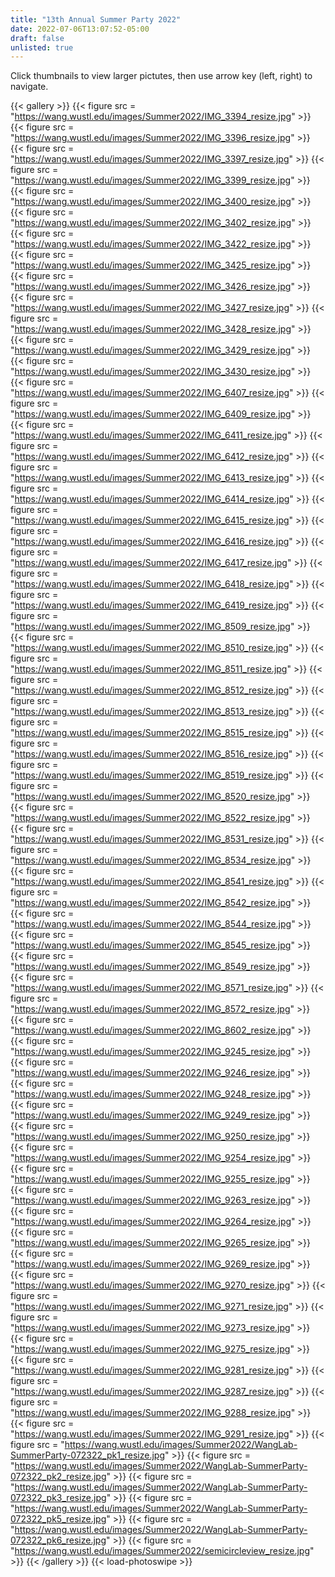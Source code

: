 ```yaml
---
title: "13th Annual Summer Party 2022"
date: 2022-07-06T13:07:52-05:00
draft: false
unlisted: true
---
```

Click thumbnails to view larger pictutes, then use arrow key (left, right) to navigate.

{{< gallery >}}
{{< figure src = "https://wang.wustl.edu/images/Summer2022/IMG_3394_resize.jpg" >}}
{{< figure src = "https://wang.wustl.edu/images/Summer2022/IMG_3396_resize.jpg" >}}
{{< figure src = "https://wang.wustl.edu/images/Summer2022/IMG_3397_resize.jpg" >}}
{{< figure src = "https://wang.wustl.edu/images/Summer2022/IMG_3399_resize.jpg" >}}
{{< figure src = "https://wang.wustl.edu/images/Summer2022/IMG_3400_resize.jpg" >}}
{{< figure src = "https://wang.wustl.edu/images/Summer2022/IMG_3402_resize.jpg" >}}
{{< figure src = "https://wang.wustl.edu/images/Summer2022/IMG_3422_resize.jpg" >}}
{{< figure src = "https://wang.wustl.edu/images/Summer2022/IMG_3425_resize.jpg" >}}
{{< figure src = "https://wang.wustl.edu/images/Summer2022/IMG_3426_resize.jpg" >}}
{{< figure src = "https://wang.wustl.edu/images/Summer2022/IMG_3427_resize.jpg" >}}
{{< figure src = "https://wang.wustl.edu/images/Summer2022/IMG_3428_resize.jpg" >}}
{{< figure src = "https://wang.wustl.edu/images/Summer2022/IMG_3429_resize.jpg" >}}
{{< figure src = "https://wang.wustl.edu/images/Summer2022/IMG_3430_resize.jpg" >}}
{{< figure src = "https://wang.wustl.edu/images/Summer2022/IMG_6407_resize.jpg" >}}
{{< figure src = "https://wang.wustl.edu/images/Summer2022/IMG_6409_resize.jpg" >}}
{{< figure src = "https://wang.wustl.edu/images/Summer2022/IMG_6411_resize.jpg" >}}
{{< figure src = "https://wang.wustl.edu/images/Summer2022/IMG_6412_resize.jpg" >}}
{{< figure src = "https://wang.wustl.edu/images/Summer2022/IMG_6413_resize.jpg" >}}
{{< figure src = "https://wang.wustl.edu/images/Summer2022/IMG_6414_resize.jpg" >}}
{{< figure src = "https://wang.wustl.edu/images/Summer2022/IMG_6415_resize.jpg" >}}
{{< figure src = "https://wang.wustl.edu/images/Summer2022/IMG_6416_resize.jpg" >}}
{{< figure src = "https://wang.wustl.edu/images/Summer2022/IMG_6417_resize.jpg" >}}
{{< figure src = "https://wang.wustl.edu/images/Summer2022/IMG_6418_resize.jpg" >}}
{{< figure src = "https://wang.wustl.edu/images/Summer2022/IMG_6419_resize.jpg" >}}
{{< figure src = "https://wang.wustl.edu/images/Summer2022/IMG_8509_resize.jpg" >}}
{{< figure src = "https://wang.wustl.edu/images/Summer2022/IMG_8510_resize.jpg" >}}
{{< figure src = "https://wang.wustl.edu/images/Summer2022/IMG_8511_resize.jpg" >}}
{{< figure src = "https://wang.wustl.edu/images/Summer2022/IMG_8512_resize.jpg" >}}
{{< figure src = "https://wang.wustl.edu/images/Summer2022/IMG_8513_resize.jpg" >}}
{{< figure src = "https://wang.wustl.edu/images/Summer2022/IMG_8515_resize.jpg" >}}
{{< figure src = "https://wang.wustl.edu/images/Summer2022/IMG_8516_resize.jpg" >}}
{{< figure src = "https://wang.wustl.edu/images/Summer2022/IMG_8519_resize.jpg" >}}
{{< figure src = "https://wang.wustl.edu/images/Summer2022/IMG_8520_resize.jpg" >}}
{{< figure src = "https://wang.wustl.edu/images/Summer2022/IMG_8522_resize.jpg" >}}
{{< figure src = "https://wang.wustl.edu/images/Summer2022/IMG_8531_resize.jpg" >}}
{{< figure src = "https://wang.wustl.edu/images/Summer2022/IMG_8534_resize.jpg" >}}
{{< figure src = "https://wang.wustl.edu/images/Summer2022/IMG_8541_resize.jpg" >}}
{{< figure src = "https://wang.wustl.edu/images/Summer2022/IMG_8542_resize.jpg" >}}
{{< figure src = "https://wang.wustl.edu/images/Summer2022/IMG_8544_resize.jpg" >}}
{{< figure src = "https://wang.wustl.edu/images/Summer2022/IMG_8545_resize.jpg" >}}
{{< figure src = "https://wang.wustl.edu/images/Summer2022/IMG_8549_resize.jpg" >}}
{{< figure src = "https://wang.wustl.edu/images/Summer2022/IMG_8571_resize.jpg" >}}
{{< figure src = "https://wang.wustl.edu/images/Summer2022/IMG_8572_resize.jpg" >}}
{{< figure src = "https://wang.wustl.edu/images/Summer2022/IMG_8602_resize.jpg" >}}
{{< figure src = "https://wang.wustl.edu/images/Summer2022/IMG_9245_resize.jpg" >}}
{{< figure src = "https://wang.wustl.edu/images/Summer2022/IMG_9246_resize.jpg" >}}
{{< figure src = "https://wang.wustl.edu/images/Summer2022/IMG_9248_resize.jpg" >}}
{{< figure src = "https://wang.wustl.edu/images/Summer2022/IMG_9249_resize.jpg" >}}
{{< figure src = "https://wang.wustl.edu/images/Summer2022/IMG_9250_resize.jpg" >}}
{{< figure src = "https://wang.wustl.edu/images/Summer2022/IMG_9254_resize.jpg" >}}
{{< figure src = "https://wang.wustl.edu/images/Summer2022/IMG_9255_resize.jpg" >}}
{{< figure src = "https://wang.wustl.edu/images/Summer2022/IMG_9263_resize.jpg" >}}
{{< figure src = "https://wang.wustl.edu/images/Summer2022/IMG_9264_resize.jpg" >}}
{{< figure src = "https://wang.wustl.edu/images/Summer2022/IMG_9265_resize.jpg" >}}
{{< figure src = "https://wang.wustl.edu/images/Summer2022/IMG_9269_resize.jpg" >}}
{{< figure src = "https://wang.wustl.edu/images/Summer2022/IMG_9270_resize.jpg" >}}
{{< figure src = "https://wang.wustl.edu/images/Summer2022/IMG_9271_resize.jpg" >}}
{{< figure src = "https://wang.wustl.edu/images/Summer2022/IMG_9273_resize.jpg" >}}
{{< figure src = "https://wang.wustl.edu/images/Summer2022/IMG_9275_resize.jpg" >}}
{{< figure src = "https://wang.wustl.edu/images/Summer2022/IMG_9281_resize.jpg" >}}
{{< figure src = "https://wang.wustl.edu/images/Summer2022/IMG_9287_resize.jpg" >}}
{{< figure src = "https://wang.wustl.edu/images/Summer2022/IMG_9288_resize.jpg" >}}
{{< figure src = "https://wang.wustl.edu/images/Summer2022/IMG_9291_resize.jpg" >}}
{{< figure src = "https://wang.wustl.edu/images/Summer2022/WangLab-SummerParty-072322_pk1_resize.jpg" >}}
{{< figure src = "https://wang.wustl.edu/images/Summer2022/WangLab-SummerParty-072322_pk2_resize.jpg" >}}
{{< figure src = "https://wang.wustl.edu/images/Summer2022/WangLab-SummerParty-072322_pk3_resize.jpg" >}}
{{< figure src = "https://wang.wustl.edu/images/Summer2022/WangLab-SummerParty-072322_pk5_resize.jpg" >}}
{{< figure src = "https://wang.wustl.edu/images/Summer2022/WangLab-SummerParty-072322_pk6_resize.jpg" >}}
{{< figure src = "https://wang.wustl.edu/images/Summer2022/semicircleview_resize.jpg" >}} 
{{< /gallery >}}
{{< load-photoswipe >}}